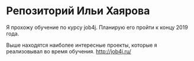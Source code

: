 # Репозиторий Ильи Хаярова

Я прохожу обучение по курсу job4j. Планирую его пройти к концу 2019 года.

Выше находятся наиболее интересные проекты, которые я реализовывал во время обучения.
http://job4j.ru/
